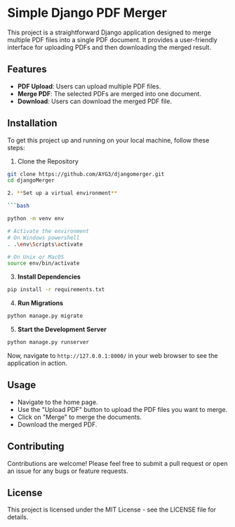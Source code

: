# Simple Django PDF Merger

This project is a straightforward Django application designed to merge multiple PDF files into a single PDF document. It provides a user-friendly interface for uploading PDFs and then downloading the merged result.

## Features

- **PDF Upload**: Users can upload multiple PDF files.
- **Merge PDF**: The selected PDFs are merged into one document.
- **Download**: Users can download the merged PDF file.

## Installation

To get this project up and running on your local machine, follow these steps:

1. Clone the Repository

```bash
git clone https://github.com/AYG3/djangomerger.git
cd djangoMerger

2. **Set up a virtual environment**

```bash

python -m venv env

# Activate the environment
# On Windows powershell
. .\env\Scripts\activate

# On Unix or MacOS
source env/bin/activate
```

3. **Install Dependencies**

```bash
pip install -r requirements.txt
```

4. **Run Migrations**

```bash
python manage.py migrate
```

5. **Start the Development Server**

```bash
python manage.py runserver
```

Now, navigate to `http://127.0.0.1:8000/` in your web browser to see the application in action.

## Usage

- Navigate to the home page.
- Use the "Upload PDF" button to upload the PDF files you want to merge.
- Click on "Merge" to merge the documents.
- Download the merged PDF.

## Contributing

Contributions are welcome! Please feel free to submit a pull request or open an issue for any bugs or feature requests.

## License

This project is licensed under the MIT License - see the LICENSE file for details.
```

